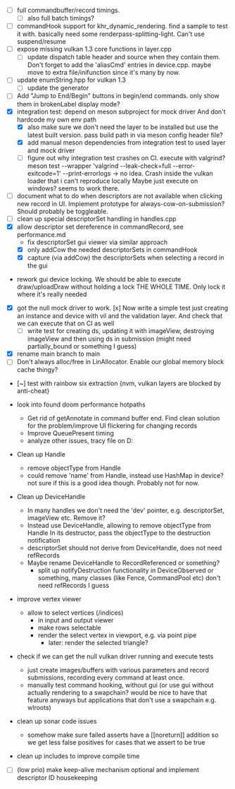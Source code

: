 - [ ] full commandbuffer/record timings.
	- [ ] also full batch timings?
- [ ] commandHook support for khr_dynamic_rendering.
      find a sample to test it with.
	  basically need some renderpass-splitting-light.
	  Can't use suspend/resume
- [ ] expose missing vulkan 1.3 core functions in layer.cpp
	- [ ] update dispatch table header and source when they contain them.
	      Don't forget to add the 'aliasCmd' entries in device.cpp.
		  maybe move to extra file/inifunction since it's many by now.
- [ ] update enumString.hpp for vulkan 1.3
	- [ ] update the generator
- [ ] Add "Jump to End/Begin" buttons in begin/end commands.
      only show them in brokenLabel display mode?
- [x] integration test: depend on meson subproject for mock driver
      And don't hardcode my own env path
	- [x] also make sure we don't need the layer to be installed
	      but use the latest built version.
		  pass build path in via meson config header file?
	- [x] add manual meson dependencies from integration test to used layer
	      and mock driver
	- [ ] figure out why integration test crashes on CI.
	      execute with valgrind?
		  meson test --wrapper 'valgrind --leak-check=full --error-exitcode=1' --print-errorlogs
		  -> no idea. Crash inside the vulkan loader that i can't reproduce locally
		  Maybe just execute on windows? seems to work there.
- [ ] document what to do when descriptors are not available when
      clicking new record in UI. Implement prototype for 
	  always-cow-on-submission? Should probably be toggleable.
- [ ] clean up special descriptorSet handling in handles.cpp
- [x] allow descriptor set dereference in commandRecord, see performance.md
	- fix descriptorSet gui viewer via similar approach
	- [x] only addCow the needed descriptorSets in commandHook
	- [x] capture (via addCow) the descriptorSets when selecting a record
  in the gui
- rework gui device locking. We should be able to execute draw/uploadDraw
  without holding a lock THE WHOLE TIME. Only lock it where it's really
  needed
- [x] got the null mock driver to work.
  [x] Now write a simple test just creating an instance and device with
  vil and the validation layer. And check that we can execute that on 
  CI as well
	- [ ] write test for creating ds, updating it with imageView, destroying
	  imageView and then using ds in submission (might need partially_bound
	  or something I guess)
- [x] rename main branch to main
- [ ] Don't always alloc/free in LinAllocator.
      Enable our global memory block cache thingy?
- [~] test with rainbow six extraction
	  {nvm, vulkan layers are blocked by anti-cheat}

- look into found doom performance hotpaths
	- Get rid of getAnnotate in command buffer end. Find clean solution for
	  the problem/improve UI flickering for changing records
	- Improve QueuePresent timing
	- analyze other issues, tracy file on D:
- Clean up Handle
	- remove objectType from Handle
	- could remove 'name' from Handle, instead use HashMap in device?
	  not sure if this is a good idea though. Probably not for now.
- Clean up DeviceHandle
	- In many handles we don't need the 'dev' pointer, e.g. descriptorSet,
	  imageView etc. Remove it?
	- Instead use DeviceHandle<ObjectType>, allowing to remove objectType from Handle
	  In its destructor, pass the objectType to the destruction notification
	- descriptorSet should not derive from DeviceHandle, does not need refRecords
	- Maybe rename DeviceHandle to RecordReferenced or something?
		- split up notifyDestruction functionality in DeviceObserved or something,
		  many classes (like Fence, CommandPool etc) don't need refRecords I guess
- improve vertex viewer
	- allow to select vertices (/indices)
		- in input and output viewer
		- make rows selectable
		- render the select vertex in viewport, e.g. via point pipe
			- later: render the selected triangle?
- check if we can get the null vulkan driver running and execute tests
	- just create images/buffers with various parameters and record submissions,
	  recording every command at least once.
	- manually test command hooking, without gui (or use gui without actually 
	  rendering to a swapchain? would be nice to have that feature anyways
	  but applications that don't use a swapchain e.g. wlroots)
- clean up sonar code issues
	- somehow make sure failed asserts have a [[noreturn]] addition so
	  we get less false positives for cases that we assert to be true
- clean up includes to improve compile time
- [ ] (low prio) make keep-alive mechanism optional and implement descriptor ID housekeeping
